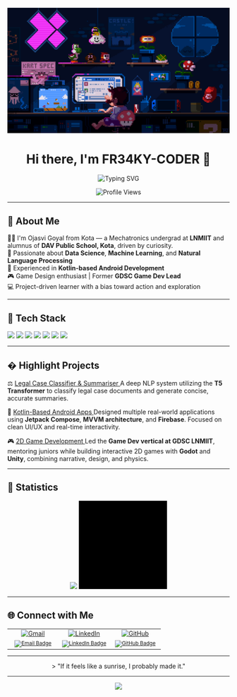 <p align="center"> <img src="https://github.com/FR34KY-CODER/FR34KY-CODER/blob/main/225813708-98b745f2-7d22-48cf-9150-083f1b00d6c9.gif?raw=true" alt="GIF showcase" width=wrap_content/> </p>
<h1 align="center">Hi there, I'm FR34KY-CODER 👋</h1>

<p align="center">
  <img src="https://readme-typing-svg.demolab.com?font=Fira+Code&size=24&duration=2000&pause=1000&color=0E75B6&center=true&vCenter=true&width=500&lines=I+am+a+Developer;I+am+a+Data+Scientist;I+am+a+Game+Dev+Enthusiast" alt="Typing SVG" />
</p>

<p align="center">
  <img src="https://komarev.com/ghpvc/?username=fr34k0&label=Profile%20views&color=0e75b6&style=flat" alt="Profile Views" />
</p>

---

## 🚀 About Me

🧑‍🎓 I'm Ojasvi Goyal from Kota — a Mechatronics undergrad at **LNMIIT** and alumnus of **DAV Public School, Kota**, driven by curiosity.   
🔬 Passionate about **Data Science**, **Machine Learning**, and **Natural Language Processing**  
📱 Experienced in **Kotlin-based Android Development**  
🎮 Game Design enthusiast | Former **GDSC Game Dev Lead**  
💻 Project-driven learner with a bias toward action and exploration  

---

## 🧰 Tech Stack

<p>
  <img src="https://img.shields.io/badge/Python-3670A0?style=for-the-badge&logo=python&logoColor=white"/>
  <img src="https://img.shields.io/badge/Kotlin-7F52FF?style=for-the-badge&logo=kotlin&logoColor=white"/>
  <img src="https://img.shields.io/badge/TensorFlow-FF6F00?style=for-the-badge&logo=tensorflow&logoColor=white"/>
  <img src="https://img.shields.io/badge/T5-Model-FFB6C1?style=for-the-badge"/>
  <img src="https://img.shields.io/badge/Android-3DDC84?style=for-the-badge&logo=android&logoColor=white"/>
  <img src="https://img.shields.io/badge/Firebase-FFCA28?style=for-the-badge&logo=firebase&logoColor=black"/>
  <img src="https://img.shields.io/badge/Unity-100000?style=for-the-badge&logo=unity&logoColor=white"/>
</p>

---

## � Highlight Projects

⚖️ <a href="https://github.com/FR34KY-CODER/Legal-Case-Classification-and-Summarization">Legal Case Classifier & Summariser  </a>
A deep NLP system utilizing the **T5 Transformer** to classify legal case documents and generate concise, accurate summaries.

📱 <a href="https://github.com/FR34KY-CODER/KotlinFirebase-Social-Media-Application">Kotlin-Based Android Apps  </a>
Designed multiple real-world applications using **Jetpack Compose**, **MVVM architecture**, and **Firebase**. Focused on clean UI/UX and real-time interactivity.

🎮 <a href="https://github.com/FR34KY-CODER/RoadRash-Game-Project">2D Game Development  </a>
Led the **Game Dev vertical at GDSC LNMIIT**, mentoring juniors while building interactive 2D games with **Godot** and **Unity**, combining narrative, design, and physics.

---

## 📜 Statistics

<p align="center">
  <img src="https://github-readme-streak-stats.herokuapp.com/?user=FR34KY-CODER&theme=nightowl" />
  <img src="https://github.com/FR34KY-CODER/FR34KY-CODER/blob/main/68747470733a2f2f692e67697068792e636f6d2f6d656469612f76312e59326c6b505463354d4749334e6a45784e486c70655855315a6d787363335673613249775a326c69625864694f47747265486c335a6e45324f575a7262335a32614856724d795a6c634431324d563970626e526c636d35686.gif?raw=true" width="200px" height="200px"/>
</p>

---
## 🌐 Connect with Me

<table width="100%" align="center">
  <tr>
    <td align="center" width="33%">
      <a href="mailto:ojasvigoyal275@gmail.com">
        <img src="https://img.icons8.com/color/96/gmail-new.png" height="60" alt="Gmail"/><br/>
        <sub><img src="https://img.shields.io/badge/Email-ff4c1c?style=for-the-badge&logo=gmail&logoColor=white" alt="Email Badge"/></sub>
      </a>
    </td>
    <td align="center" width="33%">
      <a href="https://www.linkedin.com/in/ojasvi-goyal-85b82525b">
        <img src="https://img.icons8.com/color/96/linkedin.png" height="60" alt="LinkedIn"/><br/>
        <sub><img src="https://img.shields.io/badge/LinkedIn-0077b5?style=for-the-badge&logo=linkedin&logoColor=white" alt="LinkedIn Badge"/></sub>
      </a>
    </td>
    <td align="center" width="33%">
      <a href="https://github.com/FR34KY-CODER">
        <img src="https://img.icons8.com/ios-filled/100/ffffff/github.png" height="60" alt="GitHub"/><br/>
        <sub><img src="https://img.shields.io/badge/GitHub-171515?style=for-the-badge&logo=github&logoColor=white" alt="GitHub Badge"/></sub>
      </a>
    </td>
  </tr>
</table>

---

<p align = center> > "If it feels like a sunrise, I probably made it."</p>

---
<p align="center"> <img src="https://github.com/FR34KY-CODER/FR34KY-CODER/blob/main/sekiro-mortal-blade.gif?raw=true" width=wrap_content /> </p>
